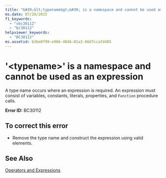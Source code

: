 ```yaml
---
title: "&#39;&lt;typename&gt;&#39; is a namespace and cannot be used as an expression"
ms.date: 07/20/2015
f1_keywords: 
  - "vbc30112"
  - "bc30112"
helpviewer_keywords: 
  - "BC30112"
ms.assetid: b3be0f99-e966-4046-81a2-66d7cca7d485
---
```

# &#39;&lt;typename&gt;&#39; is a namespace and cannot be used as an expression
A type name occurs where an expression is required. An expression must consist of variables, constants, literals, properties, and `Function` procedure calls.  
  
 **Error ID:** BC30112  
  
## To correct this error  
  
-   Remove the type name and construct the expression using valid elements.  
  
## See Also  
 [Operators and Expressions](../../visual-basic/programming-guide/language-features/operators-and-expressions/index.md)
